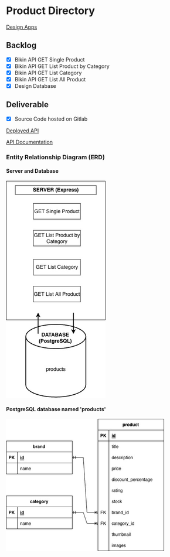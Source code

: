 # Product Directory

[Design Apps](https://www.figma.com/file/ml1Iw0GkcNH8xENw7k6e5O/WoiShop)

## Backlog
- [x] Bikin API GET Single Product
- [x] Bikin API GET List Product by Category
- [x] Bikin API GET List Category
- [x] Bikin API GET List All Product
- [x] Design Database

## Deliverable
- [x] Source Code hosted on Gitlab

[Deployed API](http://43.204.234.59:3000/api/products/)

[API Documentation](https://documenter.getpostman.com/view/22906795/VUqoQdgN)

### Entity Relationship Diagram (ERD)

#### Server and Database
![](ERD/server_database.jpg)

#### PostgreSQL database named 'products'
![](ERD/products_database.jpg)

